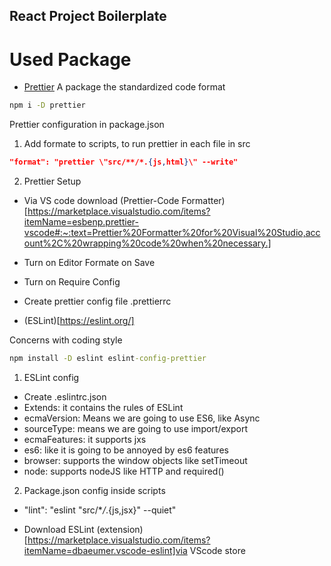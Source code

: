 ## React Project Boilerplate

# Used Package

- [Prettier]('https://prettier.io/')
  A package the standardized code format

```cmd
npm i -D prettier
```

Prettier configuration in package.json

1. Add formate to scripts, to run prettier in each file in src

```json
"format": "prettier \"src/**/*.{js,html}\" --write"
```

2. Prettier Setup

- Via VS code download (Prettier-Code Formatter)[https://marketplace.visualstudio.com/items?itemName=esbenp.prettier-vscode#:~:text=Prettier%20Formatter%20for%20Visual%20Studio,account%2C%20wrapping%20code%20when%20necessary.]

- Turn on Editor Formate on Save
- Turn on Require Config
- Create prettier config file .prettierrc

* (ESLint)[https://eslint.org/]

Concerns with coding style

```cmd
npm install -D eslint eslint-config-prettier
```

1. ESLint config

- Create .eslintrc.json
- Extends: it contains the rules of ESLint
- ecmaVersion: Means we are going to use ES6, like Async
- sourceType: means we are going to use import/export
- ecmaFeatures: it supports jxs
- es6: like it is going to be annoyed by es6 features
- browser: supports the window objects like setTimeout
- node: supports nodeJS like HTTP and required()

2. Package.json config
   inside scripts

- "lint": "eslint \"src/\*_/_.{js,jsx}\" --quiet"

- Download ESLint (extension)[https://marketplace.visualstudio.com/items?itemName=dbaeumer.vscode-eslint]via VScode store
